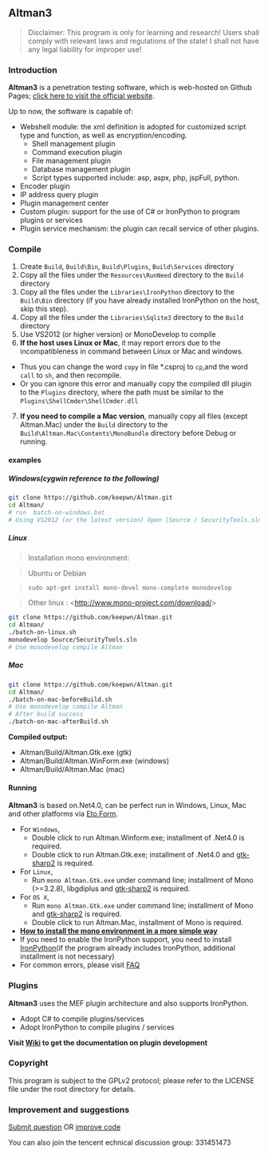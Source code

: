 ## Altman3
> Disclaimer: This program is only for learning and research! 
> Users shall comply with relevant laws and regulations of the state!
> I shall not have any legal liability for improper use!  

### Introduction
**Altman3** is a penetration testing software, which is web-hosted on Github Pages; [click here to visit the official website](http://altman.keepwn.com).

Up to now, the software is capable of:

- Webshell module: the xml definition is adopted for customized script type and function, as well as encryption/encoding.
	- Shell management plugin
	- Command execution plugin
	- File management plugin
	- Database management plugin
	- Script types supported include: asp, aspx, php, jspFull, python.
- Encoder plugin
- IP address query plugin
- Plugin management center
- Custom plugin: support for the use of C# or IronPython to program plugins or services
- Plugin service mechanism: the plugin can recall service of other plugins.

### Compile
1. Create `Build`, `Build\Bin`, `Build\Plugins`, `Build\Services` directory
2. Copy all the files under the `Resources\RunNeed` directory to the `Build` directory
3. Copy all the files under the `Libraries\IronPython` directory to the `Build\Bin` directory (if you have already installed IronPython on the host, skip this step).
4. Copy all the files under the `Libraries\Sqlite3` directory to the `Build` directory
5. Use VS2012 (or higher version) or MonoDevelop to compile
6. **If the host uses Linux or Mac**, it may report errors due to the incompatibleness in command between Linux or Mac and windows.

  - Thus you can change the word `copy` in file *.csproj to `cp`,and the word `call` to `sh`, and then recompile.
  - Or you can ignore this error and manually copy the compiled dll plugin to the `Plugins` directory, where the path must be similar to the `Plugins\ShellCmder\ShellCmder.dll`
7. **If you need to compile a Mac version**, manually copy all files (except Altman.Mac) under the `Build` directory to the `Build\Altman.Mac\Contents\MonoBundle` directory before Debug or running.


#### examples

##### Windows(cygwin reference to the following)

```sh
git clone https://github.com/keepwn/Altman.git
cd Altman/
# run  batch-on-windows.bat
# Using VS2012 (or the latest version) Open [Source / SecurityTools.sln] compiler
```

##### Linux
> Installation mono environment:

> Ubuntu or Debian

> `sudo apt-get install mono-devel mono-complete monodevelop`

> Other linux : <<http://www.mono-project.com/download/>>

```sh
git clone https://github.com/keepwn/Altman.git
cd Altman/
./batch-on-linux.sh
monodevelop Source/SecurityTools.sln  
# Use monodevelop compile Altman
```

##### Mac

```sh
git clone https://github.com/keepwn/Altman.git
cd Altman/
./batch-on-mac-beforeBuild.sh
# Use monodevelop compile Altman
# After build success
./batch-on-mac-afterBuild.sh
```

**Compiled output:**
- Altman/Build/Altman.Gtk.exe (gtk)
- Altman/Build/Altman.WinForm.exe (windows)
- Altman/Build/Altman.Mac (mac)



#### Running
**Altman3** is based on.Net4.0, can be perfect run in Windows, Linux, Mac and other platforms via [Eto.Form](https://github.com/picoe/Eto).

- For `Windows`,
	- Double click to run Altman.Winform.exe; installment of .Net4.0 is required.
	- Double click to run Altman.Gtk.exe; installment of .Net4.0 and [gtk-sharp2](http://download.xamarin.com/GTKforWindows/Windows/gtk-sharp-2.12.25.msi) is required.
- For `Linux`,
	- Run `mono Altman.Gtk.exe` under command line; installment of Mono (>=3.2.8), libgdiplus and [gtk-sharp2](https://github.com/mono/gtk-sharp/releases/tag/gtk-sharp-2.12.27) is required.
- For `OS X`,
	- Run `mono Altman.Gtk.exe` under command line; installment of Mono and [gtk-sharp2](https://github.com/mono/gtk-sharp/releases/tag/gtk-sharp-2.12.27) is required.
	- Double click to run Altman.Mac, installment of Mono is required.
- [**How to install the mono environment in a more simple way**](http://www.mono-project.com/download/)
- If you need to enable the IronPython support, you need to install [IronPython](http://ironpython.codeplex.com/)(if the program already includes IronPython, additional installment is not necessary)
- For common errors, please visit [FAQ](https://github.com/keepwn/Altman/wiki/FAQ)

### Plugins
**Altman3** uses the MEF plugin architecture and also supports IronPython.

- Adopt C# to compile plugins/services
- Adopt IronPython to compile plugins / services

**Visit [Wiki](https://github.com/keepwn/Altman/wiki) to get the documentation on plugin development**

### Copyright
This program is subject to the GPLv2 protocol; please refer to the LICENSE file under the root directory for details.

### Improvement and suggestions
[Submit question](https://github.com/keepwn/Altman/issues) OR [improve code](https://github.com/keepwn/Altman/pulls)

You can also join the tencent echnical discussion group: 331451473 
